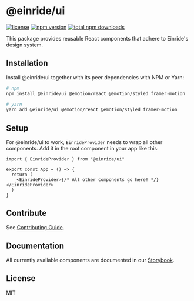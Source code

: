 # @einride/ui

[![license](https://img.shields.io/npm/l/@einride/ui.svg)](https://github.com/einride/ui/blob/main/LICENSE)
[![npm version](https://img.shields.io/npm/v/@einride/ui.svg)](https://www.npmjs.com/package/@einride/ui)
[![total npm downloads](https://img.shields.io/npm/dt/@einride/ui.svg)](https://www.npmjs.com/package/@einride/ui)

This package provides reusable React components that adhere to Einride's design
system.

## Installation

Install @einride/ui together with its peer dependencies with NPM or Yarn:

```bash
# npm
npm install @einride/ui @emotion/react @emotion/styled framer-motion

# yarn
yarn add @einride/ui @emotion/react @emotion/styled framer-motion
```

## Setup

For @einride/ui to work, `EinrideProvider` needs to wrap all other components.
Add it in the root component in your app like this:

```tsx
import { EinrideProvider } from "@einride/ui"

export const App = () => {
  return (
    <EinrideProvider>{/* All other components go here! */}</EinrideProvider>
  )
}
```

## Contribute

See
[Contributing Guide](https://github.com/einride/ui/blob/master/CONTRIBUTING.md).

## Documentation

All currently available components are documented in our
[Storybook](https://main--606dcc0a2208ee00215fb2d9.chromatic.com/).

## License

MIT
